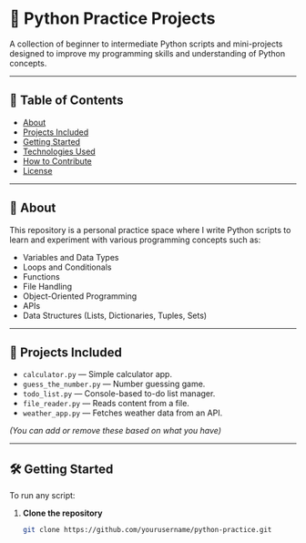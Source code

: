 # 🐍 Python Practice Projects

A collection of beginner to intermediate Python scripts and mini-projects designed to improve my programming skills and understanding of Python concepts.

---

## 📖 Table of Contents

- [About](#about)
- [Projects Included](#projects-included)
- [Getting Started](#getting-started)
- [Technologies Used](#technologies-used)
- [How to Contribute](#how-to-contribute)
- [License](#license)

---

## 📖 About

This repository is a personal practice space where I write Python scripts to learn and experiment with various programming concepts such as:
- Variables and Data Types
- Loops and Conditionals
- Functions
- File Handling
- Object-Oriented Programming
- APIs
- Data Structures (Lists, Dictionaries, Tuples, Sets)

---

## 📂 Projects Included

- `calculator.py` — Simple calculator app.
- `guess_the_number.py` — Number guessing game.
- `todo_list.py` — Console-based to-do list manager.
- `file_reader.py` — Reads content from a file.
- `weather_app.py` — Fetches weather data from an API.

*(You can add or remove these based on what you have)*

---

## 🛠️ Getting Started

To run any script:

1. **Clone the repository**
   ```bash
   git clone https://github.com/yourusername/python-practice.git
